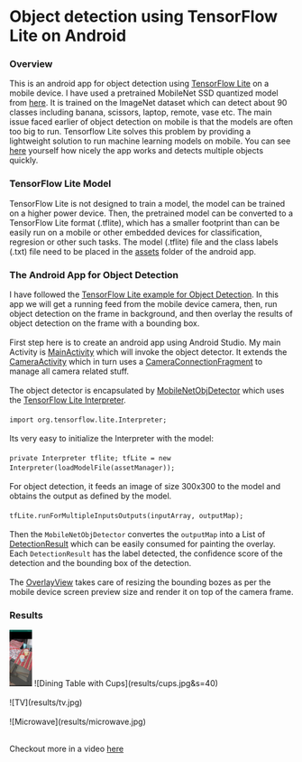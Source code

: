 # Object detection using TensorFlow Lite on Android
### Overview
This is an android app for object detection using [TensorFlow Lite](https://www.tensorflow.org/lite) on a mobile device. I have used a pretrained MobileNet SSD quantized model from [here](https://storage.googleapis.com/download.tensorflow.org/models/tflite/coco_ssd_mobilenet_v1_1.0_quant_2018_06_29.zip). It is  trained on the ImageNet dataset which can detect about 90 classes including banana, scissors, laptop, remote, vase etc. The main issue faced earlier of object detection on mobile is that the models are often too big to run. Tensorflow Lite solves this problem by providing a lightweight solution to run machine learning models on mobile. You can see [here](https://drive.google.com/file/d/0B_1Jj2xWSEEWd1FTdlkyZkZBYzQtMm82WlpHZGwxYVY5ZG9v/view?usp=sharing) yourself how nicely the app works and detects multiple objects quickly.

### TensorFlow Lite Model
TensorFlow Lite is not designed to train a model, the model can be trained on a higher power device. Then, the pretrained model can be converted to a TensorFlow Lite format (.tflite), which has a smaller footprint than can be easily run on a mobile or other embedded devices for classification, regresion or other such tasks. The model (.tflite) file and the class labels (.txt) file need to be placed in the [assets](https://github.com/mrinalTheCoder/ObjectDetectionApp/tree/master/app/src/main/assets) folder of the android app.

### The Android App for Object Detection
I have followed the [TensorFlow Lite example for Object Detection](https://github.com/tensorflow/examples/tree/master/lite/examples/object_detection).
In this app we will get a running feed from the mobile device camera, then, run object detection on the frame in background, and then overlay the results of object detection on the frame with a bounding box.<br/><br/>
First step here is to create an android app using Android Studio. My main Activity is [MainActivity](https://github.com/mrinalTheCoder/ObjectDetectionApp/blob/master/app/src/main/java/com/objdetector/MainActivity.java) which will invoke the object detector. It extends the [CameraActivity](https://github.com/mrinalTheCoder/ObjectDetectionApp/blob/master/app/src/main/java/com/objdetector/CameraActivity.java) which in turn uses a [CameraConnectionFragment](https://github.com/mrinalTheCoder/ObjectDetectionApp/blob/master/app/src/main/java/com/objdetector/CameraConnectionFragment.java) to manage all camera related stuff.<br/><br/>
The object detector is encapsulated by [MobileNetObjDetector](https://github.com/mrinalTheCoder/ObjectDetectionApp/blob/master/app/src/main/java/com/objdetector/deepmodel/MobileNetObjDetector.java) which uses the [TensorFlow Lite Interpreter](https://www.tensorflow.org/lite/guide/inference#load_and_run_a_model_in_java).<br/><br/>
`import org.tensorflow.lite.Interpreter;`<br/><br/>
Its very easy to initialize the Interpreter with the model:<br/><br/>
`private Interpreter tflite;
tfLite = new Interpreter(loadModelFile(assetManager));`<br/><br/>
For object detection, it feeds an image of size 300x300 to the model and obtains the output as defined by the model.<br/><br/>
`tfLite.runForMultipleInputsOutputs(inputArray, outputMap);`<br/><br/>
Then the `MobileNetObjDetector` convertes the `outputMap` into a List of [DetectionResult](https://github.com/mrinalTheCoder/ObjectDetectionApp/blob/master/app/src/main/java/com/objdetector/deepmodel/DetectionResult.java) which can be easily consumed for painting the overlay. Each `DetectionResult` has the label detected, the confidence score of the detection and the bounding box of the detection.<br/><br/>
The [OverlayView](https://github.com/mrinalTheCoder/ObjectDetectionApp/blob/master/app/src/main/java/com/objdetector/customview/OverlayView.java) takes care of resizing the bounding bozes as per the mobile device screen preview size and render it on top of the camera frame.

### Results
<img src="results/cups.jpg" width="40" height="100" />
![Dining Table with Cups](results/cups.jpg&s=40)<br/><br/>
![TV](results/tv.jpg)<br/><br/>
![Microwave](results/microwave.jpg)<br/><br/>

Checkout more in a video [here](https://drive.google.com/file/d/0B_1Jj2xWSEEWd1FTdlkyZkZBYzQtMm82WlpHZGwxYVY5ZG9v/view?usp=sharing)
